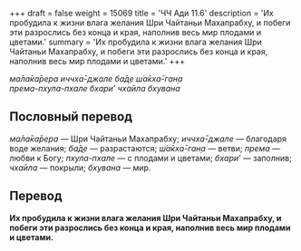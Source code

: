 +++
draft = false
weight = 15069
title = 'ЧЧ Ади 11.6'
description = 'Их пробудила к жизни влага желания Шри Чайтаньи Махапрабху, и побеги эти разрослись без конца и края, наполнив весь мир плодами и цветами.'
summary = 'Их пробудила к жизни влага желания Шри Чайтаньи Махапрабху, и побеги эти разрослись без конца и края, наполнив весь мир плодами и цветами.'
+++

_ма̄ла̄ка̄рера иччха̄-джале ба̄д̣е ш́а̄кха̄-ган̣а  
према-пхула-пхале бхари’ чха̄ила бхувана_

## Пословный перевод

_ма̄ла̄ка̄рера_ — Шри Чайтаньи Махапрабху; _иччха̄_\-_джале_ — благодаря воде желания; _ба̄д̣е_ — разрастаются; _ш́а̄кха̄_\-_ган̣а_ — ветви; _према_ — любви к Богу; _пхула_\-_пхале_ — с плодами и цветами; _бхари’_ — заполнив; _чха̄ила_ — покрыли; _бхувана_ — мир.

## Перевод

**Их пробудила к жизни влага желания Шри Чайтаньи Махапрабху, и побеги эти разрослись без конца и края, наполнив весь мир плодами и цветами.**
